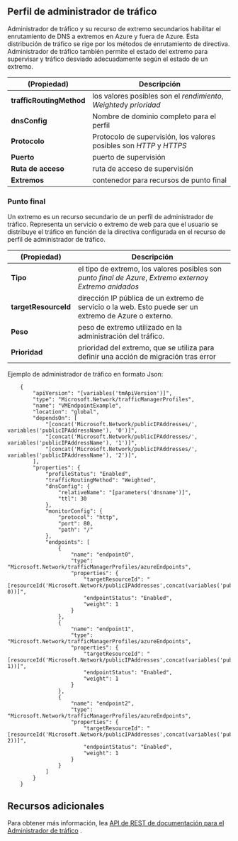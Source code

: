 ## <a name="traffic-manager-profile"></a>Perfil de administrador de tráfico

Administrador de tráfico y su recurso de extremo secundarios habilitar el enrutamiento de DNS a extremos en Azure y fuera de Azure. Esta distribución de tráfico se rige por los métodos de enrutamiento de directiva. Administrador de tráfico también permite el estado del extremo para supervisar y tráfico desviado adecuadamente según el estado de un extremo. 

| (Propiedad) | Descripción |
|---|---|
|**trafficRoutingMethod**| los valores posibles son el *rendimiento*, *Weighted*y *prioridad* | 
| **dnsConfig** | Nombre de dominio completo para el perfil | 
| **Protocolo** | Protocolo de supervisión, los valores posibles son *HTTP* y *HTTPS*|
| **Puerto** | puerto de supervisión |  
| **Ruta de acceso** | ruta de acceso de supervisión |
| **Extremos** |  contenedor para recursos de punto final | 

### <a name="endpoint"></a>Punto final 

Un extremo es un recurso secundario de un perfil de administrador de tráfico. Representa un servicio o extremo de web para que el usuario se distribuye el tráfico en función de la directiva configurada en el recurso de perfil de administrador de tráfico. 

| (Propiedad) | Descripción | 
|---|---| 
| **Tipo** |  el tipo de extremo, los valores posibles son *punto final de Azure*, *Extremo externo*y *Extremo anidados* | 
| **targetResourceId** |  dirección IP pública de un extremo de servicio o la web. Esto puede ser un extremo de Azure o externo. | 
| **Peso** | peso de extremo utilizado en la administración del tráfico. | 
| **Prioridad** | prioridad del extremo, que se utiliza para definir una acción de migración tras error |

Ejemplo de administrador de tráfico en formato Json: 


        {
            "apiVersion": "[variables('tmApiVersion')]",
            "type": "Microsoft.Network/trafficManagerProfiles",
            "name": "VMEndpointExample",
            "location": "global",
            "dependsOn": [
                "[concat('Microsoft.Network/publicIPAddresses/', variables('publicIPAddressName'), '0')]",
                "[concat('Microsoft.Network/publicIPAddresses/', variables('publicIPAddressName'), '1')]",
                "[concat('Microsoft.Network/publicIPAddresses/', variables('publicIPAddressName'), '2')]",
            ],
            "properties": {
                "profileStatus": "Enabled",
                "trafficRoutingMethod": "Weighted",
                "dnsConfig": {
                    "relativeName": "[parameters('dnsname')]",
                    "ttl": 30
                },
                "monitorConfig": {
                    "protocol": "http",
                    "port": 80,
                    "path": "/"
                },
                "endpoints": [
                    {
                        "name": "endpoint0",
                        "type": "Microsoft.Network/trafficManagerProfiles/azureEndpoints",
                        "properties": {
                            "targetResourceId": "[resourceId('Microsoft.Network/publicIPAddresses',concat(variables('publicIPAddressName'), 0))]",
                            "endpointStatus": "Enabled",
                            "weight": 1
                        }
                    },
                    {
                        "name": "endpoint1",
                        "type": "Microsoft.Network/trafficManagerProfiles/azureEndpoints",
                        "properties": {
                            "targetResourceId": "[resourceId('Microsoft.Network/publicIPAddresses',concat(variables('publicIPAddressName'), 1))]",
                            "endpointStatus": "Enabled",
                            "weight": 1
                        }
                    },
                    {
                        "name": "endpoint2",
                        "type": "Microsoft.Network/trafficManagerProfiles/azureEndpoints",
                        "properties": {
                            "targetResourceId": "[resourceId('Microsoft.Network/publicIPAddresses',concat(variables('publicIPAddressName'), 2))]",
                            "endpointStatus": "Enabled",
                            "weight": 1
                        }
                    }
                ]
            }
        }

 
## <a name="additional-resources"></a>Recursos adicionales

Para obtener más información, lea [API de REST de documentación para el Administrador de tráfico](https://msdn.microsoft.com/library/azure/mt163664.aspx) .
